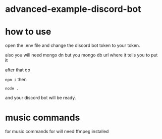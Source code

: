 # advanced-example-discord-bot

# how to use

open the .env file and change the discord bot token to your token.

also you will need mongo dn but you mongo db url where it tells you to put it

after that do

```npm i```
then

```node .```

and your discord bot will be ready.

# music commands

for music commands for will need ffmpeg installed
